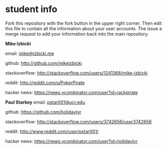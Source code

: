 # student info

Fork this repository with the fork button in the upper right corner.  Then edit this file to contain all the information about your user accounts.  The issue a merge request to add your information back into the main repository.

**Mike Izbicki**

email: mike@izbicki.me

github: http://github.com/mikeizbicki

stackoverflow: http://stackoverflow.com/users/1241368/mike-izbicki

reddit: http://reddit.com/u/PokerPirate

hacker news: https://news.ycombinator.com/user?id=jackpirate


**Paul Starkey**
email: pstar001@ucr.edu

github: https://github.com/holidaylvr

stackoverflow: http://stackoverflow.com/users/3742656/user3742656

reddit: http://www.reddit.com/user/pstar001/

hacker news: https://news.ycombinator.com/user?id=holidaylvr
